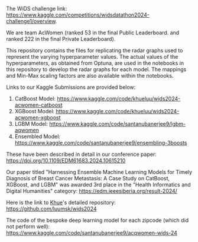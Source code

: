 The WiDS challenge link: https://www.kaggle.com/competitions/widsdatathon2024-challenge1/overview.

We are team AcWomen (ranked 53 in the final Public Leaderboard. and ranked 222 in the final Private Leaderboard).

This repository contains the files for replicating the radar graphs used to represent the varying hyperparameter values.
The actual values of the hyperparameters, as obtained from Optuna, are used in the notebooks in this repository to develop the radar graphs for each model.
The mappings and Min-Max scaling factors are also available within the notebooks.

Links to our Kaggle Submissions are provided below:
1) CatBoost Model: https://www.kaggle.com/code/khueluu/wids2024-acwomen-catboost
2) XGBoost Model: https://www.kaggle.com/code/khueluu/wids2024-acwomen-xgboost
3) LGBM Model: https://www.kaggle.com/code/santanubanerjee9/lgbm-aqwomen
4) Ensembled Model: https://www.kaggle.com/code/santanubanerjee9/ensembling-3boosts

These have been described in detail in our conference paper: https://doi.org/10.1109/EDM61683.2024.10615210

Our paper titled "Harnessing Ensemble Machine Learning Models for Timely Diagnosis of Breast Cancer Metastasis: A Case Study on CatBoost, XGBoost, and LGBM" was awarded 3rd place in the "Health Informatics and Digital Humanities" category: https://edm.ieeesiberia.org/result-2024/

Here is the link to [Khue](https://github.com/luumsk)'s detailed repository: https://github.com/luumsk/wids2024


The code of the bespoke deep learning model for each zipcode (which did not perform well): https://www.kaggle.com/code/santanubanerjee9/acqwomen-wids-24
